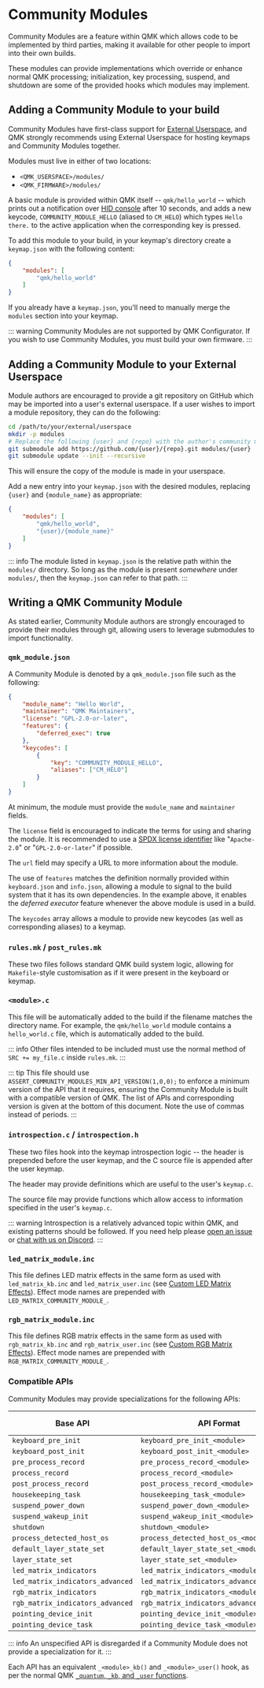 # Community Modules

Community Modules are a feature within QMK which allows code to be implemented by third parties, making it available for other people to import into their own builds.

These modules can provide implementations which override or enhance normal QMK processing; initialization, key processing, suspend, and shutdown are some of the provided hooks which modules may implement.

## Adding a Community Module to your build

Community Modules have first-class support for [External Userspace](/newbs_external_userspace), and QMK strongly recommends using External Userspace for hosting keymaps and Community Modules together.

Modules must live in either of two locations:

* `<QMK_USERSPACE>/modules/`
* `<QMK_FIRMWARE>/modules/`

A basic module is provided within QMK itself -- `qmk/hello_world` -- which prints out a notification over [HID console](/faq_debug) after 10 seconds, and adds a new keycode, `COMMUNITY_MODULE_HELLO` (aliased to `CM_HELO`) which types `Hello there.` to the active application when the corresponding key is pressed.

To add this module to your build, in your keymap's directory create a `keymap.json` with the following content:

```json
{
    "modules": [
        "qmk/hello_world"
    ]
}
```

If you already have a `keymap.json`, you'll need to manually merge the `modules` section into your keymap.

::: warning
Community Modules are not supported by QMK Configurator. If you wish to use Community Modules, you must build your own firmware.
:::

## Adding a Community Module to your External Userspace

Module authors are encouraged to provide a git repository on GitHub which may be imported into a user's external userspace. If a user wishes to import a module repository, they can do the following:

```sh
cd /path/to/your/external/userspace
mkdir -p modules
# Replace the following {user} and {repo} with the author's community module repository
git submodule add https://github.com/{user}/{repo}.git modules/{user}
git submodule update --init --recursive
```

This will ensure the copy of the module is made in your userspace.

Add a new entry into your `keymap.json` with the desired modules, replacing `{user}` and `{module_name}` as appropriate:

```json
{
    "modules": [
        "qmk/hello_world",
        "{user}/{module_name}"
    ]
}
```

::: info
The module listed in `keymap.json` is the relative path within the `modules/` directory. So long as the module is present _somewhere_ under `modules/`, then the `keymap.json` can refer to that path.
:::

## Writing a QMK Community Module

As stated earlier, Community Module authors are strongly encouraged to provide their modules through git, allowing users to leverage submodules to import functionality.

### `qmk_module.json`

A Community Module is denoted by a `qmk_module.json` file such as the following:

```json
{
    "module_name": "Hello World",
    "maintainer": "QMK Maintainers",
    "license": "GPL-2.0-or-later",
    "features": {
        "deferred_exec": true
    },
    "keycodes": [
        {
            "key": "COMMUNITY_MODULE_HELLO",
            "aliases": ["CM_HELO"]
        }
    ]
}
```

At minimum, the module must provide the `module_name` and `maintainer` fields.

The `license` field is encouraged to indicate the terms for using and sharing the module. It is recommended to use a [SPDX license identifier](https://spdx.org/licenses/) like "`Apache-2.0`" or "`GPL-2.0-or-later`" if possible.

The `url` field may specify a URL to more information about the module.

The use of `features` matches the definition normally provided within `keyboard.json` and `info.json`, allowing a module to signal to the build system that it has its own dependencies. In the example above, it enables the _deferred executor_ feature whenever the above module is used in a build.

The `keycodes` array allows a module to provide new keycodes (as well as corresponding aliases) to a keymap.

### `rules.mk` / `post_rules.mk`

These two files follows standard QMK build system logic, allowing for `Makefile`-style customisation as if it were present in the keyboard or keymap.

### `<module>.c`

This file will be automatically added to the build if the filename matches the directory name. For example, the `qmk/hello_world` module contains a `hello_world.c` file, which is automatically added to the build.

::: info
Other files intended to be included must use the normal method of `SRC += my_file.c` inside `rules.mk`.
:::

::: tip
This file should use `ASSERT_COMMUNITY_MODULES_MIN_API_VERSION(1,0,0);` to enforce a minimum version of the API that it requires, ensuring the Community Module is built with a compatible version of QMK. The list of APIs and corresponding version is given at the bottom of this document. Note the use of commas instead of periods.
:::

### `introspection.c` / `introspection.h`

These two files hook into the keymap introspection logic -- the header is prepended before the user keymap, and the C source file is appended after the user keymap.

The header may provide definitions which are useful to the user's `keymap.c`.

The source file may provide functions which allow access to information specified in the user's `keymap.c`.

::: warning
Introspection is a relatively advanced topic within QMK, and existing patterns should be followed. If you need help please [open an issue](https://github.com/qmk/qmk_firmware/issues/new) or [chat with us on Discord](https://discord.gg/qmk).
:::

### `led_matrix_module.inc`

This file defines LED matrix effects in the same form as used with `led_matrix_kb.inc` and `led_matrix_user.inc` (see [Custom LED Matrix Effects](led_matrix#custom-led-matrix-effects)). Effect mode names are prepended with `LED_MATRIX_COMMUNITY_MODULE_`.

### `rgb_matrix_module.inc`

This file defines RGB matrix effects in the same form as used with `rgb_matrix_kb.inc` and `rgb_matrix_user.inc` (see [Custom RGB Matrix Effects](rgb_matrix#custom-rgb-matrix-effects)). Effect mode names are prepended with `RGB_MATRIX_COMMUNITY_MODULE_`.

### Compatible APIs

Community Modules may provide specializations for the following APIs:

| Base API                         | API Format                                | Example (`hello_world` module)              | API Version |
|----------------------------------|-------------------------------------------|---------------------------------------------|-------------|
| `keyboard_pre_init`              | `keyboard_pre_init_<module>`              | `keyboard_pre_init_hello_world`             | `0.1.0`     |
| `keyboard_post_init`             | `keyboard_post_init_<module>`             | `keyboard_post_init_hello_world`            | `0.1.0`     |
| `pre_process_record`             | `pre_process_record_<module>`             | `pre_process_record_hello_world`            | `0.1.0`     |
| `process_record`                 | `process_record_<module>`                 | `process_record_hello_world`                | `0.1.0`     |
| `post_process_record`            | `post_process_record_<module>`            | `post_process_record_hello_world`           | `0.1.0`     |
| `housekeeping_task`              | `housekeeping_task_<module>`              | `housekeeping_task_hello_world`             | `1.0.0`     |
| `suspend_power_down`             | `suspend_power_down_<module>`             | `suspend_power_down_hello_world`            | `1.0.0`     |
| `suspend_wakeup_init`            | `suspend_wakeup_init_<module>`            | `suspend_wakeup_init_hello_world`           | `1.0.0`     |
| `shutdown`                       | `shutdown_<module>`                       | `shutdown_hello_world`                      | `1.0.0`     |
| `process_detected_host_os`       | `process_detected_host_os_<module>`       | `process_detected_host_os_hello_world`      | `1.0.0`     |
| `default_layer_state_set`        | `default_layer_state_set_<module>`        | `default_layer_state_set_hello_world`       | `1.1.0`     |
| `layer_state_set`                | `layer_state_set_<module>`                | `layer_state_set_hello_world`               | `1.1.0`     |
| `led_matrix_indicators`          | `led_matrix_indicators_<module>`          | `led_matrix_indicators_hello_world`          | `1.1.0`     |
| `led_matrix_indicators_advanced` | `led_matrix_indicators_advanced_<module>` | `led_matrix_indicators_advanced_hello_world` | `1.1.0`     |
| `rgb_matrix_indicators`          | `rgb_matrix_indicators_<module>`          | `rgb_matrix_indicators_hello_world`          | `1.1.0`     |
| `rgb_matrix_indicators_advanced` | `rgb_matrix_indicators_advanced_<module>` | `rgb_matrix_indicators_advanced_hello_world` | `1.1.0`     |
| `pointing_device_init`           | `pointing_device_init_<module>`           | `pointing_device_init_hello_world`           | `1.1.0`     |
| `pointing_device_task`           | `pointing_device_task_<module>`           | `pointing_device_task_hello_world`           | `1.1.0`     |


::: info
An unspecified API is disregarded if a Community Module does not provide a specialization for it.
:::

Each API has an equivalent `_<module>_kb()` and `_<module>_user()` hook, as per the normal QMK [`_quantum`, `_kb`, and `_user` functions](/custom_quantum_functions#a-word-on-core-vs-keyboards-vs-keymap).
